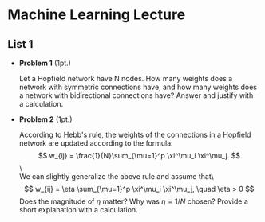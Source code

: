 # Machine Learning Lecture


## List 1

* __Problem 1__ (1pt.)

  Let a Hopfield network have N nodes. How many weights does a network with symmetric connections have, and how many weights does a network with bidirectional connections have? Answer and justify with a calculation.  

* __Problem 2__ (1pt.)

  According to Hebb's rule, the weights of the connections in a Hopfield network are updated according to the formula:\
  $$
  w_{ij} = \frac{1}{N}\sum_{\mu=1}^p \xi^\mu_i \xi^\mu_j.
  $$\   
  We can slightly generalize the above rule and assume that\ 
  $$
  w_{ij} = \eta \sum_{\mu=1}^p \xi^\mu_i \xi^\mu_j, \quad \eta > 0 
  $$
  Does the magnitude of  $\eta$ matter? Why was  $\eta=1/N$ chosen? Provide a short explanation with a calculation. 


